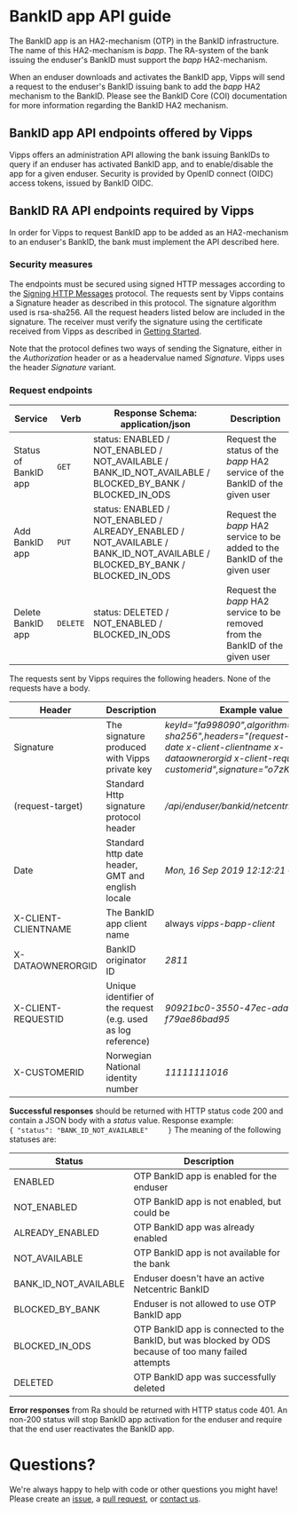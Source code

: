 # BankID app API guide

The BankID app is an HA2-mechanism (OTP) in the BankID infrastructure. The name of this HA2-mechanism is _bapp_.
The RA-system of the bank issuing the enduser's BankID must support the _bapp_ HA2-mechanism. 

When an enduser downloads and activates the BankID app, Vipps will send 
a request to the enduser's BankID issuing bank to add the _bapp_ HA2 mechanism to the BankID. Please see the 
BankID Core (COI) documentation for more information regarding the BankID HA2 mechanism.

## BankID app API endpoints offered by Vipps
Vipps offers an administration API allowing the bank issuing BankIDs to query if an enduser has activated BankID app, and to enable/disable the app for a given enduser.
Security is provided by OpenID connect (OIDC) access tokens, issued by BankID OIDC.

[comment]: # (TODO: should be described)

## BankID RA API endpoints required by Vipps
In order for Vipps to request BankID app to be added as an HA2-mechanism to an enduser's BankID, the bank must implement the API 
described here. 

### Security measures
The endpoints must be secured using signed HTTP messages according to the 
[Signing HTTP Messages](https://tools.ietf.org/html/draft-cavage-http-signatures-12) protocol. The requests sent by Vipps contains 
a Signature header as described in this protocol. The signature algorithm used is rsa-sha256. All the request headers listed below 
are included in the signature. The receiver must verify the signature using the certificate received 
from Vipps as described in [Getting Started](https://github.com/vippsas/bankid-app-api/blob/master/bankid-app-getting-started.md). 

Note that the protocol defines two ways of sending the Signature, either in the _Authorization_ header or as a headervalue named _Signature_. 
Vipps uses the header _Signature_ variant.

### Request endpoints

| Service | Verb | Response Schema: application/json | Description |
| ----------- | ----------- | ----------- | ----------- |
| Status of BankID app | `GET` | status: ENABLED / NOT_ENABLED / NOT_AVAILABLE / BANK_ID_NOT_AVAILABLE / BLOCKED_BY_BANK / BLOCKED_IN_ODS |  Request the status of the _bapp_ HA2 service of the BankID of the given user |
| Add BankID app | `PUT` | status: ENABLED / NOT_ENABLED / ALREADY_ENABLED / NOT_AVAILABLE / BANK_ID_NOT_AVAILABLE / BLOCKED_BY_BANK / BLOCKED_IN_ODS | Request the _bapp_ HA2 service to be added to the BankID of the given user |
| Delete BankID app | `DELETE` | status: DELETED / NOT_ENABLED / BLOCKED_IN_ODS | Request the _bapp_ HA2 service to be removed from the BankID of the given user |

The requests sent by Vipps requires the following headers. None of the requests have a body. 

| Header | Description | Example value |
| ----------- | ----------- | ----------- |
| Signature | The signature produced with Vipps private key | _keyId="fa998090",algorithm="rsa-sha256",headers="(request-target) date x-client-clientname x-dataownerorgid x-client-requestid x-customerid",signature="o7zK892...."_ |
| (request-target) | Standard Http signature protocol header | _/api/enduser/bankid/netcentric/otp/bapp_
| Date | Standard http date header, GMT and english locale | _Mon, 16 Sep 2019 12:12:21 GMT_ |
| X-CLIENT-CLIENTNAME | The BankID app client name | always _vipps-bapp-client_ |
| X-DATAOWNERORGID | BankID originator ID | _2811_ |
| X-CLIENT-REQUESTID | Unique identifier of the request (e.g. used as log reference) | _90921bc0-3550-47ec-ada5-f79ae86bad95_ |
| X-CUSTOMERID | Norwegian National identity number | _11111111016_ |

**Successful responses** should be returned with HTTP status code 200 and contain a JSON body with a _status_ value. 
Response example:  
`{
  "status": "BANK_ID_NOT_AVAILABLE"    
}`
The meaning of the following statuses are:
 
| Status | Description |
| ----------- | ----------- |
| ENABLED | OTP BankID app is enabled for the enduser |
| NOT_ENABLED | OTP BankID app is not enabled, but could be |
| ALREADY_ENABLED | OTP BankID app was already enabled |
| NOT_AVAILABLE | OTP BankID app is not available for the bank |
| BANK_ID_NOT_AVAILABLE | Enduser doesn't have an active Netcentric BankID |
| BLOCKED_BY_BANK | Enduser is not allowed to use OTP BankID app |
| BLOCKED_IN_ODS | OTP BankID app is connected to the BankID, but was blocked by ODS because of too many failed attempts |
| DELETED | OTP BankID app was successfully deleted | 

**Error responses** from Ra should be returned with HTTP status code 401. An non-200 status will stop BankID app 
activation for the enduser and require that the end user reactivates the BankID app.

# Questions?

We're always happy to help with code or other questions you might have!
Please create an [issue](https://github.com/vippsas/bankid-app-api/issues),
a [pull request](https://github.com/vippsas/bankid-app-api/pulls),
or [contact us](https://github.com/vippsas/vipps-developers/blob/master/contact.md).

